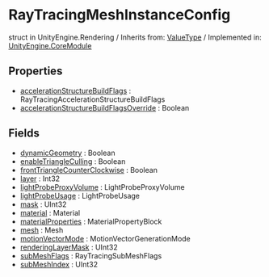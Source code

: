 # RayTracingMeshInstanceConfig
struct in UnityEngine.Rendering
 / Inherits from: <a href="https://docs.unity3d.com/6000.0/Documentation/ScriptReference/ValueType.html">ValueType</a> / Implemented in: <a href="https://docs.unity3d.com/6000.0/Documentation/ScriptReference/UnityEngine.CoreModule.html">UnityEngine.CoreModule</a>
## Properties
- <a href="https://docs.unity3d.com/6000.0/Documentation/ScriptReference/RayTracingMeshInstanceConfig-accelerationStructureBuildFlags.html">accelerationStructureBuildFlags</a> : RayTracingAccelerationStructureBuildFlags
- <a href="https://docs.unity3d.com/6000.0/Documentation/ScriptReference/RayTracingMeshInstanceConfig-accelerationStructureBuildFlagsOverride.html">accelerationStructureBuildFlagsOverride</a> : Boolean
## Fields
- <a href="https://docs.unity3d.com/6000.0/Documentation/ScriptReference/RayTracingMeshInstanceConfig-dynamicGeometry.html">dynamicGeometry</a> : Boolean
- <a href="https://docs.unity3d.com/6000.0/Documentation/ScriptReference/RayTracingMeshInstanceConfig-enableTriangleCulling.html">enableTriangleCulling</a> : Boolean
- <a href="https://docs.unity3d.com/6000.0/Documentation/ScriptReference/RayTracingMeshInstanceConfig-frontTriangleCounterClockwise.html">frontTriangleCounterClockwise</a> : Boolean
- <a href="https://docs.unity3d.com/6000.0/Documentation/ScriptReference/RayTracingMeshInstanceConfig-layer.html">layer</a> : Int32
- <a href="https://docs.unity3d.com/6000.0/Documentation/ScriptReference/RayTracingMeshInstanceConfig-lightProbeProxyVolume.html">lightProbeProxyVolume</a> : LightProbeProxyVolume
- <a href="https://docs.unity3d.com/6000.0/Documentation/ScriptReference/RayTracingMeshInstanceConfig-lightProbeUsage.html">lightProbeUsage</a> : LightProbeUsage
- <a href="https://docs.unity3d.com/6000.0/Documentation/ScriptReference/RayTracingMeshInstanceConfig-mask.html">mask</a> : UInt32
- <a href="https://docs.unity3d.com/6000.0/Documentation/ScriptReference/RayTracingMeshInstanceConfig-material.html">material</a> : Material
- <a href="https://docs.unity3d.com/6000.0/Documentation/ScriptReference/RayTracingMeshInstanceConfig-materialProperties.html">materialProperties</a> : MaterialPropertyBlock
- <a href="https://docs.unity3d.com/6000.0/Documentation/ScriptReference/RayTracingMeshInstanceConfig-mesh.html">mesh</a> : Mesh
- <a href="https://docs.unity3d.com/6000.0/Documentation/ScriptReference/RayTracingMeshInstanceConfig-motionVectorMode.html">motionVectorMode</a> : MotionVectorGenerationMode
- <a href="https://docs.unity3d.com/6000.0/Documentation/ScriptReference/RayTracingMeshInstanceConfig-renderingLayerMask.html">renderingLayerMask</a> : UInt32
- <a href="https://docs.unity3d.com/6000.0/Documentation/ScriptReference/RayTracingMeshInstanceConfig-subMeshFlags.html">subMeshFlags</a> : RayTracingSubMeshFlags
- <a href="https://docs.unity3d.com/6000.0/Documentation/ScriptReference/RayTracingMeshInstanceConfig-subMeshIndex.html">subMeshIndex</a> : UInt32
